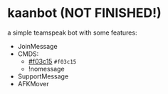 # kaanbot (NOT FINISHED!)



a simple teamspeak bot with some features:

- JoinMessage
- CMDS:
  - [#f03c15](https://placehold.it/15/f03c15/000000?nopoke=+) `#f03c15`
  - !nomessage
- SupportMessage
- AFKMover
